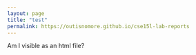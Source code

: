 ```yaml
---
layout: page
title: "test"
permalink: https://outisnomore.github.io/cse15l-lab-reports
---
```


Am I visible as an html file?
